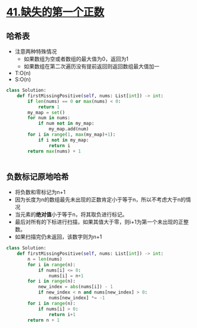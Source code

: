 # [41.缺失的第一个正数](https://leetcode-cn.com/problems/first-missing-positive/)

## 哈希表
+ 注意两种特殊情况
	+ 如果数组为空或者数组的最大值为0，返回为1
	+ 如果数组在第二次遍历没有提前返回则返回数组最大值加一
+ T:O(n)
+ S:O(n)

``` python
class Solution:
    def firstMissingPositive(self, nums: List[int]) -> int:
        if len(nums) == 0 or max(nums) < 0:
            return 1
        my_map = set()
        for num in nums:
            if num not in my_map:
                my_map.add(num)
        for i in range(1, max(my_map)+1):
            if i not in my_map:
                return i
        return max(nums) + 1
			
```

## 负数标记原地哈希

+ 将负数和零标记为n+1
+ 因为长度为n的数组最先未出现的正数肯定小于等于n，所以不考虑大于n的情况
+ 当元素的**绝对值**小于等于n，将其取负进行标记。
+ 最后对所有的下标进行扫描，如果其值大于零，则i+1为第一个未出现的正整数。
+ 如果扫描完仍未返回，该数字则为n+1

``` python
class Solution:
    def firstMissingPositive(self, nums: List[int]) -> int:
        n = len(nums)
        for i in range(n):
            if nums[i] <= 0:
                nums[i] = n+1
        for i in range(n):
            new_index = abs(nums[i]) - 1
            if new_index < n and nums[new_index] > 0:
                nums[new_index] *= -1
        for i in range(n):
            if nums[i] > 0:
                return i+1
        return n + 1
```